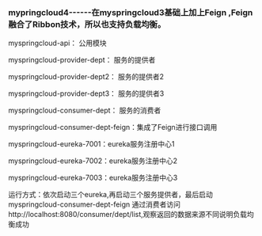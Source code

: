 
### mypringcloud4------在myspringcloud3基础上加上Feign ,Feign融合了Ribbon技术，所以也支持负载均衡。


myspringcloud-api： 公用模块

myspringcloud-provider-dept： 服务的提供者

myspringcloud-provider-dept2： 服务的提供者2

myspringcloud-provider-dept3： 服务的提供者3

myspringcloud-consumer-dept： 服务的消费者

myspringcloud-consumer-dept-feign：集成了Feign进行接口调用

myspringcloud-eureka-7001：eureka服务注册中心1

myspringcloud-eureka-7002：eureka服务注册中心2

myspringcloud-eureka-7003：eureka服务注册中心3


运行方式：依次启动三个eureka,再启动三个服务提供者，最后启动myspringcloud-consumer-dept-feign
通过消费者访问http://localhost:8080/consumer/dept/list,观察返回的数据来源不同说明负载均衡成功 
